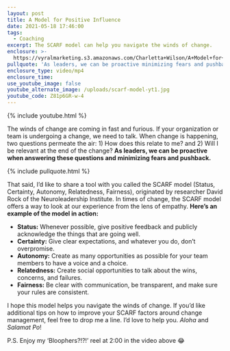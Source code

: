 ```yaml
---
layout: post
title: A Model for Positive Influence
date: 2021-05-18 17:46:00
tags:
  - Coaching
excerpt: The SCARF model can help you navigate the winds of change.
enclosure: >-
  https://vyralmarketing.s3.amazonaws.com/Charletta+Wilson/A+Model+for+Positive+Influence.mp4
pullquote: 'As leaders, we can be proactive minimizing fears and pushback.'
enclosure_type: video/mp4
enclosure_time:
use_youtube_image: false
youtube_alternate_image: /uploads/scarf-model-yt1.jpg
youtube_code: Z81p6GR-w-4
---
```

{% include youtube.html %}

The winds of change are coming in fast and furious. If your organization or team is undergoing a change, we need to talk. When change is happening, two questions permeate the air: 1) How does this relate to me? and 2) Will I be relevant at the end of the change? **As leaders, we can be proactive when answering these questions and minimizing fears and pushback.**

{% include pullquote.html %}

That said, I’d like to share a tool with you called the SCARF model (Status, Certainty, Autonomy, Relatedness, Fairness), originated by researcher David Rock of the Neuroleadership Institute. In times of change, the SCARF model offers a way to look at our experience from the lens of empathy. **Here’s an example of the model in action:**

* **Status:**&nbsp;Whenever possible, give positive feedback and publicly acknowledge the things that are going well.&nbsp;
* **Certainty:**&nbsp;Give clear expectations, and whatever you do, don’t overpromise.
* **Autonomy:**&nbsp;Create as many opportunities as possible for your team members to have a voice and a choice.
* **Relatedness:**&nbsp;Create social opportunities to talk about the wins, concerns, and failures.&nbsp;
* **Fairness:**&nbsp;Be clear with communication, be transparent, and make sure your rules are consistent.&nbsp;

I hope this model helps you navigate the winds of change. If you’d like additional tips on how to improve your SCARF factors around change management, feel free to drop me a line. I’d love to help you. *Aloha* and *Salamat Po*\!

P.S. Enjoy my ‘Bloophers?\!?\!’ reel at 2:00 in the video above 😂
